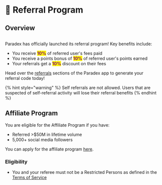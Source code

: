 # 🍻 Referral Program

## Overview

<figure><img src="../../.gitbook/assets/Screenshot 2024-06-13 at 5.48.54 PM.png" alt=""><figcaption></figcaption></figure>

Paradex has officially launched its referral program! Key benefits include:

* You receive <mark style="color:purple;">**10%**</mark> of referred user's fees paid
* You receive a points bonus of <mark style="color:purple;">**10%**</mark> of referred user's points earned
* Your referrals get a <mark style="color:purple;">**10%**</mark> discount on their fees

Head over the [referrals](https://app.paradex.trade/referrals) sections of the Paradex app to generate your referral code today!

{% hint style="warning" %}
Self referrals are not allowed. Users that are suspected of self-referral activity will lose their referral benefits
{% endhint %}

## Affiliate Program

You are eligible for the Affiliate Program if you have:

* Referred >$50M in lifetime volume
* 5,000+ social media followers

You can apply for the affiliate program [here](https://forms.gle/T4UKjinSefnVgiJx8).

### Eligibility

* You and your referee must not be a Restricted Persons as defined in the [Terms of Service](https://www.paradex.trade/terms-of-service)

